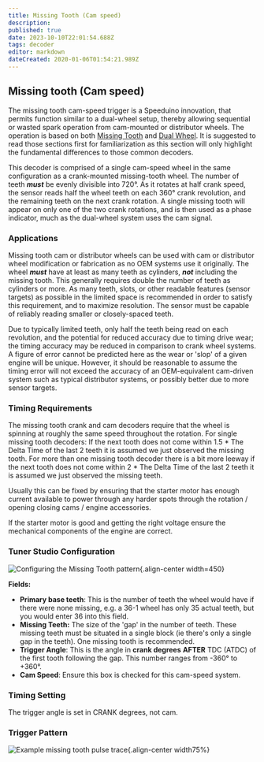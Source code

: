 ```yaml
---
title: Missing Tooth (Cam speed)
description: 
published: true
date: 2023-10-10T22:01:54.688Z
tags: decoder
editor: markdown
dateCreated: 2020-01-06T01:54:21.989Z
---
```


## Missing tooth (Cam speed)
The missing tooth cam-speed trigger is a Speeduino innovation, that permits function similar to a dual-wheel setup, thereby allowing sequential or wasted spark operation from cam-mounted or distributor wheels. The operation is based on both [Missing Tooth](/decoders/Missing_Tooth "wikilink") and [Dual Wheel](/decoders/Dual_Wheel "wikilink"). It is suggested to read those sections first for familiarization as this section will only highlight the fundamental differences to those common decoders.

This decoder is comprised of a single cam-speed wheel in the same configuration as a crank-mounted missing-tooth wheel. The number of teeth ***must*** be evenly divisible into 720°. As it rotates at half crank speed, the sensor reads half the wheel teeth on each 360° crank revolution, and the remaining teeth on the next crank rotation. A single missing tooth will appear on only one of the two crank rotations, and is then used as a phase indicator, much as the dual-wheel system uses the cam signal.

### Applications

Missing tooth cam or distributor wheels can be used with cam or distributor wheel modification or fabrication as no OEM systems use it originally. The wheel ***must*** have at least as many teeth as cylinders, ***not*** including the missing tooth. This generally requires double the number of teeth as cylinders or more. As many teeth, slots, or other readable features (sensor targets) as possible in the limited space is recommended in order to satisfy this requirement, and to maximize resolution. The sensor must be capable of reliably reading smaller or closely-spaced teeth.

Due to typically limited teeth, only half the teeth being read on each revolution, and the potential for reduced accuracy due to timing drive wear; the timing accuracy may be reduced in comparison to crank wheel systems. A figure of error cannot be predicted here as the wear or 'slop' of a given engine will be unique. However, it should be reasonable to assume the timing error will not exceed the accuracy of an OEM-equivalent cam-driven system such as typical distributor systems, or possibly better due to more sensor targets.


### Timing Requirements

The missing tooth crank and cam decoders require that the wheel is spinning at roughly the same speed throughout the rotation. For single missing tooth decoders: If the next tooth does not come within 1.5 * The Delta Time of the last 2 teeth it is assumed we just observed the missing tooth. For more than one missing tooth decoder there is a bit more leeway if the next tooth does not come within 2 * The Delta Time of the last 2 teeth it is assumed we just observed the missing teeth. 

Usually this can be fixed by ensuring that the starter motor has enough current available to power through any harder spots through the rotation / opening closing cams / engine accessories. 

If the starter motor is good and getting the right voltage ensure the mechanical components of the engine are correct. 



### Tuner Studio Configuration
![Configuring the Missing Tooth pattern](/img/decoders/missingtooth_cam_triggerconfig.png){.align-center width=450}

**Fields:**

- **Primary base teeth**: This is the number of teeth the wheel would have if there were none missing, e.g. a 36-1 wheel has only 35 actual teeth, but you would enter 36 into this field.
- **Missing Teeth:** The size of the 'gap' in the number of teeth. These missing teeth must be situated in a single block (ie there's only a single gap in the teeth). One missing tooth is recommended.
- **Trigger Angle**: This is the angle in **crank degrees** **AFTER** TDC (ATDC) of the first tooth following the gap. This number ranges from -360° to +360°.
- **Cam Speed**: Ensure this box is checked for this cam-speed system.

### Timing Setting

The trigger angle is set in CRANK degrees, not cam.

### Trigger Pattern

![Example missing tooth pulse trace](/img/decoders/missingtooth_cam_trace.jpg){.align-center width75%}
